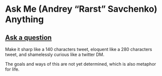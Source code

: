 # Ask Me (Andrey “Rarst” Savchenko) Anything

## [Ask a question](https://github.com/Rarst/AMA/issues/new)

Make it sharp like a 140 characters tweet, eloquent like a 280 characters tweet, and shamelessly curious like a twitter DM.

The goals and ways of this are not yet determined, which is also metaphor for life.
